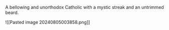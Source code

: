 A bellowing and unorthodox Catholic with a mystic streak and an untrimmed beard.

![[Pasted image 20240805003858.png]]